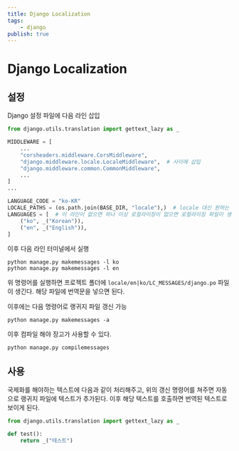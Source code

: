 ```yaml
---
title: Django Localization
tags:
    - django
publish: true
---
```


# Django Localization

## 설정

Django 설정 파일에 다음 라인 삽입

```python
from django.utils.translation import gettext_lazy as _

MIDDLEWARE = [
    ...
    "corsheaders.middleware.CorsMiddleware",
    "django.middleware.locale.LocaleMiddleware",  # 사이에 삽입
    "django.middleware.common.CommonMiddleware",
    ...
]
...

LANGUAGE_CODE = "ko-KR"
LOCALE_PATHS = (os.path.join(BASE_DIR, "locale"),)  # locale 대신 원하는 경로를 넣어도 됨
LANGUAGES = [  # 이 라인이 없으면 하나 이상 로컬라이징이 없으면 로컬라이징 파일이 생기지 않음
    ("ko", _("Korean")),
    ("en", _("English")),
]
```

이후 다음 라인 터미널에서 실행

```shell
python manage.py makemessages -l ko
python manage.py makemessages -l en
```

위 명령어를 실행하면 프로젝트 폴더에 `locale/en|ko/LC_MESSAGES/django.po` 파일이 생긴다. 해당 파일에 번역문을 넣으면 된다.

이후에는 다음 명령어로 랭귀지 파일 갱신 가능

```shell
python manage.py makemessages -a
```

이후 컴파일 해야 장고가 사용할 수 있다.

```shell
python manage.py compilemessages
```

## 사용

국제화를 해야하는 텍스트에 다음과 같이 처리해주고, 위의 갱신 명령어를 쳐주면 자동으로 랭귀지 파일에 텍스트가 추가된다.
이후 해당 텍스트를 호출하면 번역된 텍스트로 보이게 된다.

```python
from django.utils.translation import gettext_lazy as _

def test():
    return _("테스트")
```
